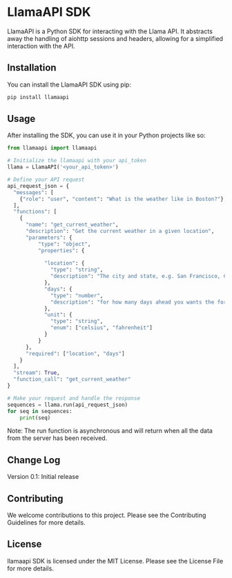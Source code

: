 # LlamaAPI SDK

LlamaAPI is a Python SDK for interacting with the Llama API. It abstracts away the handling of aiohttp sessions and headers, allowing for a simplified interaction with the API.

## Installation
You can install the LlamaAPI SDK using pip:

```python
pip install llamaapi
```

## Usage
After installing the SDK, you can use it in your Python projects like so:

```python
from llamaapi import llamaapi

# Initialize the llamaapi with your api_token
llama = LlamaAPI('<your_api_token>')

# Define your API request
api_request_json = {
  "messages": [
    {"role": "user", "content": "What is the weather like in Boston?"},
  ],
  "functions": [
    {
      "name": "get_current_weather",
      "description": "Get the current weather in a given location",
      "parameters": {
          "type": "object",
          "properties": {
              
            "location": {
              "type": "string",
              "description": "The city and state, e.g. San Francisco, CA"
            },
            "days": {
              "type": "number",
              "description": "for how many days ahead you wants the forecast"
            },
            "unit": {
              "type": "string",
              "enum": ["celsius", "fahrenheit"]
            }
          }
      },
      "required": ["location", "days"]
    }
  ],
  "stream": True,
  "function_call": "get_current_weather"
}

# Make your request and handle the response
sequences = llama.run(api_request_json)
for seq in sequences:
    print(seq)
```

Note: The run function is asynchronous and will return when all the data from the server has been received.

## Change Log
Version 0.1: Initial release

## Contributing
We welcome contributions to this project. Please see the Contributing Guidelines for more details.

## License
llamaapi SDK is licensed under the MIT License. Please see the License File for more details.